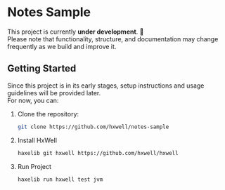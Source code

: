 # Notes Sample

This project is currently **under development**. 🚧  
Please note that functionality, structure, and documentation may change frequently as we build and improve it.

## Getting Started

Since this project is in its early stages, setup instructions and usage guidelines will be provided later.  
For now, you can:

1. Clone the repository:
   ```bash
   git clone https://github.com/hxwell/notes-sample
   ```
2. Install HxWell
   ```bash
   haxelib git hxwell https://github.com/hxwell/hxwell
   ```
3. Run Project
   ```bash
   haxelib run hxwell test jvm
   ```
